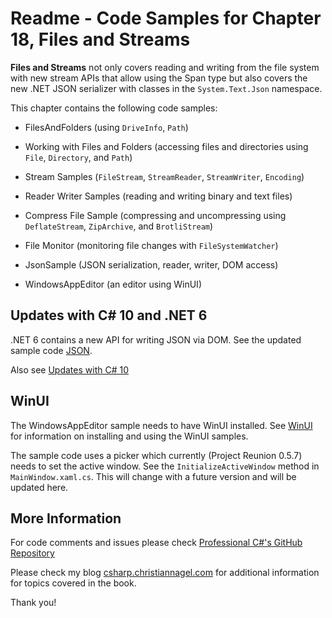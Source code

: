 # Readme - Code Samples for Chapter 18, Files and Streams

**Files and Streams** not only covers reading and writing from the file system with new stream APIs that allow using the Span type but also covers the new .NET JSON serializer with classes in the `System.Text.Json` namespace.

This chapter contains the following code samples:

* FilesAndFolders (using `DriveInfo`, `Path`)

* Working with Files and Folders (accessing files and directories using `File`, `Directory`, and `Path`)
* Stream Samples (`FileStream`, `StreamReader`, `StreamWriter`, `Encoding`)
* Reader Writer Samples (reading and writing binary and text files)
* Compress File Sample (compressing and uncompressing using `DeflateStream`, `ZipArchive`, and `BrotliStream`)
* File Monitor (monitoring file changes with `FileSystemWatcher`)
* JsonSample (JSON serialization, reader, writer, DOM access)
* WindowsAppEditor (an editor using WinUI)

## Updates with C# 10 and .NET 6

.NET 6 contains a new API for writing JSON via DOM. See the updated sample code [JSON](../../5_More/FilesAndStreams/JsonSample/).

Also see [Updates with C# 10](../../Dotnet6Updates.md)

## WinUI

The WindowsAppEditor sample needs to have WinUI installed. See [WinUI](../../WinUI.md) for information on installing and using the WinUI samples.

The sample code uses a picker which currently (Project Reunion 0.5.7) needs to set the active window. See the `InitializeActiveWindow` method in `MainWindow.xaml.cs`. This will change with a future version and will be updated here.

## More Information
 
For code comments and issues please check [Professional C#'s GitHub Repository](https://github.com/ProfessionalCSharp/ProfessionalCSharp2021)

Please check my blog [csharp.christiannagel.com](https://csharp.christiannagel.com) for additional information for topics covered in the book.

Thank you!